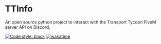 # TTInfo

An open source python project to interact with the Transport Tycoon FiveM server API on Discord. 

[![Code style: black](https://img.shields.io/badge/code%20style-black-000000.svg)](https://github.com/psf/black) [![wakatime](https://wakatime.com/badge/github/artemOP/TTInfo.svg)](https://wakatime.com/badge/github/artemOP/TTInfo) 


